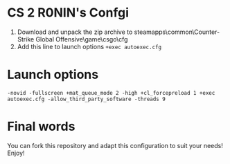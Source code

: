 # CS 2 R0NIN's Confgi

1. Download and unpack the zip archive to steamapps\common\Counter-Strike Global Offensive\game\csgo\cfg
2. Add this line to launch options `+exec autoexec.cfg`

# Launch options

`-novid -fullscreen +mat_queue_mode 2 -high +cl_forcepreload 1 +exec autoexec.cfg -allow_third_party_software -threads 9`

# Final words

You can fork this repository and adapt this configuration to suit your needs!
Enjoy!
